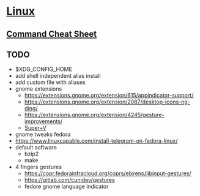 # [Linux](../)
## [Command Cheat Sheet](cheatsheet.md)
## TODO
- $XDG_CONFIG_HOME
- add shell independent alias install
- add custom file with aliases
- gnome extensions
  - https://extensions.gnome.org/extension/615/appindicator-support/
  - https://extensions.gnome.org/extension/2087/desktop-icons-ng-ding/
  - https://extensions.gnome.org/extension/4245/gesture-improvements/
  - [Super+V](https://extensions.gnome.org/extension/5278/pano/)
- gnome tweaks fedora
- https://www.linuxcapable.com/install-telegram-on-fedora-linux/
- default software
  - bzip2
  - make
- 4 fingers gestures
  - https://copr.fedorainfracloud.org/coprs/elxreno/libinput-gestures/
  - https://gitlab.com/cunidev/gestures
  - fedore gnome language indicator
